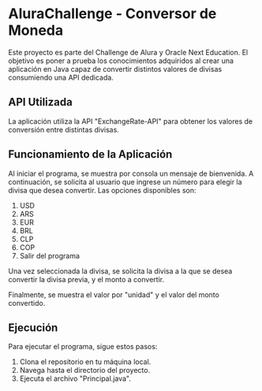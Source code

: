 # AluraChallenge - Conversor de Moneda

Este proyecto es parte del Challenge de Alura y Oracle Next Education. El objetivo es poner a prueba los conocimientos adquiridos al crear una aplicación en Java capaz de convertir distintos valores de divisas consumiendo una API dedicada.

## API Utilizada

La aplicación utiliza la API "ExchangeRate-API" para obtener los valores de conversión entre distintas divisas.

## Funcionamiento de la Aplicación

Al iniciar el programa, se muestra por consola un mensaje de bienvenida. A continuación, se solicita al usuario que ingrese un número para elegir la divisa que desea convertir. Las opciones disponibles son:

1. USD
2. ARS
3. EUR
4. BRL
5. CLP
6. COP
7. Salir del programa

Una vez seleccionada la divisa, se solicita la divisa a la que se desea convertir la divisa previa, y el monto a convertir.

Finalmente, se muestra el valor por "unidad" y el valor del monto convertido.

## Ejecución

Para ejecutar el programa, sigue estos pasos:

1. Clona el repositorio en tu máquina local.
2. Navega hasta el directorio del proyecto.
3. Ejecuta el archivo "Principal.java".
